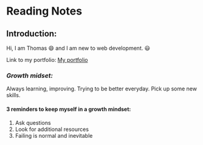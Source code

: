 # Reading Notes

## Introduction:
Hi, I am Thomas :smile: and I am new to web development. 😃

Link to my portfolio: [My portfolio](https://github.com/Rapib) 


### *Growth midset:*
Always learning, improving. Trying to be better everyday. Pick up some new skills.

#### **3 reminders to keep myself in a growth mindset:**

1. Ask questions
2. Look for additional resources 
3. Failing is normal and inevitable
